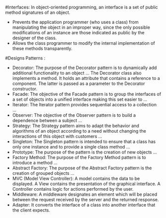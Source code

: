 #Interfaces:
In object-oriented programming, an interface is a set of public method signatures of an object.

* Prevents the application programmer (who uses a class) from manipulating the object in an improper way, since the only possible modifications of an instance are those indicated as public by the designer of the class.
* Allows the class programmer to modify the internal implementation of these methods transparently.


#Designs Patterns :

* Decorator:
The purpose of the Decorator pattern is to dynamically add additional functionality to an object ...
The Decorator class also implements a method. It holds an attribute that contains a reference to a component. 
The latter is passed as a parameter to the Decorator constructor. 
* Facade:
The objective of the Facade pattern is to group the interfaces of a set of objects into a unified interface making this set easier to ... 
* Iterator:
The Iterator pattern provides sequential access to a collection ... 
* Observer:
The objective of the Observer pattern is to build a dependence between a subject ... 
* Strategy:
The Strategy pattern aims to adapt the behavior and algorithms of an object according to a need without changing the interactions of this object with customers ...
* Singleton:
The Singleton pattern is intended to ensure that a class has only one instance and to provide a single class method ...
* Prototype:
The purpose of the pattern is the creation of new objects ...
* Factory Method:
The purpose of the Factory Method pattern is to introduce a method ...
* Abstract Factory:
The purpose of the Abstract Factory pattern is the creation of grouped objects ... 
* MVC (Model View Controller):
A model contains the data to be displayed.
A View contains the presentation of the graphical interface.
A Controller contains logic for actions performed by the user.
* Middleware:
A middleware designates an element which will be placed between the request received by the server and the returned response.
* Adapter:
It converts the interface of a class into another interface that the client expects.